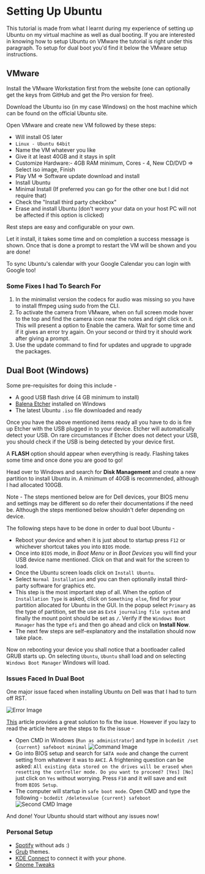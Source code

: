 # Setting Up Ubuntu

This tutorial is made from what I learnt during my experience of setting up Ubuntu on my virtual machine as well as dual booting. If you are interested in knowing how to setup Ubuntu on VMware the tutorial is right under this paragraph. To setup for dual boot you'd find it below the VMware setup instructions.

## VMware

Install the VMware Workstation first from the website (one can optionally get the keys from GitHub and get the Pro version for free).

Download the Ubuntu iso (in my case Windows) on the host machine which can be found on the official Ubuntu site.

Open VMware and create new VM followed by these steps:

- Will install OS later
- `Linux - Ubuntu 64bit`
- Name the VM whatever you like
- Give it at least 40GB and it stays in split
- Customize Hardware:- 4GB RAM minimum, Cores - 4, New CD/DVD => Select iso image, Finish
- Play VM => Software update download and install
- Install Ubuntu
- Minimal Install (If preferred you can go for the other one but I did not require that)
- Check the "Install third party checkbox"
- Erase and install Ubuntu (don't worry your data on your host PC will not be affected if this option is clicked)

Rest steps are easy and configurable on your own.

Let it install, it takes some time and on completion a success message is shown. Once that is done a prompt to restart the VM will be shown and you are done! 

To sync Ubuntu's calendar with your Google Calendar you can login with Google too!


### Some Fixes I had To Search For

1. In the minimalist version the codecs for audio was missing so you have to install ffmpeg using sudo from the CLI.
2. To activate the camera from VMware, when on full screen mode hover to the top and find the camera icon near the notes and right click on it. This will present a option to Enable the camera. Wait for some time and if it gives an error try again. On your second or third try it should work after giving a prompt. 
3. Use the update command to find for updates and upgrade to upgrade the packages.


## Dual Boot (Windows)

Some pre-requisites for doing this include -

- A good USB flash drive (4 GB minimum to install)
- [Balena Etcher](https://www.balena.io/etcher/) installed on Windows
- The latest Ubuntu `.iso` file downloaded and ready

Once you have the above mentioned items ready all you have to do is fire up Etcher with the USB plugged in to your device. Etcher will automatically detect your USB. On rare circumstances if Etcher does not detect your USB, you should check if the USB is being detected by your device first.

A **FLASH** option should appear when everything is ready. Flashing takes some time and once done you are good to go!

Head over to Windows and search for **Disk Management** and create a new partition to install Ubuntu in. A minimum of 40GB is recommended, although I had allocated 100GB. 

Note - The steps mentioned below are for Dell devices, your BIOS menu and settings may be different so do refer their documentations if the need be. Although the steps mentioned below shouldn't defer depending on device.

The following steps have to be done in order to dual boot Ubuntu - 

- Reboot your device and when it is just about to startup press `F12` or whichever shortcut takes you into `BIOS` mode.
- Once into `BIOS` mode, in *Boot Menu* or in *Boot Devices* you will find your USB device name mentioned. Click on that and wait for the screen to load.
- Once the Ubuntu screen loads click on `Install Ubuntu`.
- Select `Normal Installation` and you can then optionally install third-party software for graphics etc.
- This step is the most important step of all. When the option of `Installation Type` is asked, click on `Something else`, find for your partition allocated for Ubuntu in the GUI. In the popup select `Primary` as the type of partition, set the use as `Ext4 journaling file system` and finally the mount point should be set as `/`. Verify if the `Windows Boot Manager` has the type `efi` and then go ahead and click on **Install Now**.
- The next few steps are self-explanatory and the installation should now take place.

Now on rebooting your device you shall notice that a bootloader called GRUB starts up. On selecting `Ubuntu`, `Ubuntu` shall load and on selecting `Windows Boot Manager` Windows will load.

### Issues Faced In Dual Boot

One major issue faced when installing Ubuntu on Dell was that I had to turn off RST.

![Error Image](https://res.cloudinary.com/practicaldev/image/fetch/s--HmcbQ6-A--/c_limit%2Cf_auto%2Cfl_progressive%2Cq_auto%2Cw_880/https://dev-to-uploads.s3.amazonaws.com/i/3opvjmf0c8bj7k6yylek.png)

[This](https://dev.to/lakshmiwarrier/dual-booting-windows-10-and-ubuntu-20-04-with-rst-issue-fixed-4le8) article provides a great solution to fix the issue. However if you lazy to read the article here are the steps to fix the issue -

- Open CMD in Windows (`Run as administrator`) and type in `bcdedit /set {current} safeboot minimal` 
![Command Image](https://res.cloudinary.com/practicaldev/image/fetch/s--mNMByZgU--/c_limit%2Cf_auto%2Cfl_progressive%2Cq_auto%2Cw_880/https://dev-to-uploads.s3.amazonaws.com/i/nyyj81pvyv70ld73hhun.png)
- Go into BIOS setup and search for `SATA mode` and change the current setting from whatever it was to `AHCI`. A frightening question can be asked: `All existing data stored on the drives will be erased when resetting the controller mode. Do you want to proceed? [Yes] [No]` just click on `Yes` without worrying. Press `F10` and it will save and exit from `BIOS Setup`. 
- The computer will startup in `safe boot mode`. Open CMD and type the following - `bcdedit /deletevalue {current} safeboot`
![Second CMD Image](https://res.cloudinary.com/practicaldev/image/fetch/s--v09mfloh--/c_limit%2Cf_auto%2Cfl_progressive%2Cq_auto%2Cw_880/https://dev-to-uploads.s3.amazonaws.com/i/mq28k2149ug3j4qoxl7n.PNG)

And done! Your Ubuntu should start without any issues now!

### Personal Setup

 - [Spotify](https://github.com/abba23/spotify-adblock) without ads :)
 - [Grub](https://github.com/AdisonCavani/distro-grub-themes) themes.
 - [KDE Connect](https://kdeconnect.kde.org/) to connect it with your phone.
 - [Gnome Tweaks](https://itsfoss.com/gnome-tweak-tool/)